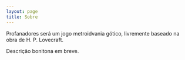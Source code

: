 ```yaml
---
layout: page
title: Sobre
---
```


Profanadores será um jogo metroidvania gótico, livremente baseado na obra de H. P. Lovecraft.

Descrição bonitona em breve.
